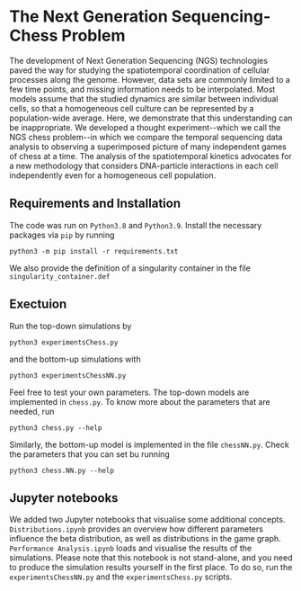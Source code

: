 # The Next Generation Sequencing-Chess Problem
The development of Next Generation Sequencing (NGS) technologies paved the way for studying the spatiotemporal coordination of cellular processes along the genome. However, data sets are commonly limited to a few time points, and missing information needs to be interpolated. Most models assume that the studied dynamics are similar between individual cells, so that a homogeneous cell culture can be represented by a population-wide average. Here, we demonstrate that this understanding can be inappropriate. We developed a thought experiment--which we call the NGS chess problem--in which we compare the temporal sequencing data analysis to observing a superimposed picture of many independent games of chess at a time. The analysis of the spatiotemporal kinetics advocates for a new methodology that considers DNA-particle interactions in each cell independently even for a homogeneous cell population.

## Requirements and Installation
The code was run on `Python3.8` and `Python3.9`. Install the necessary packages via `pip` by running

```console
python3 -m pip install -r requirements.txt
```

We also provide the definition of a singularity container in the file `singularity_container.def`

## Exectuion
Run the top-down simulations by
```console
python3 experimentsChess.py
```

and the bottom-up simulations with
```console
python3 experimentsChessNN.py
```

Feel free to test your own parameters. The top-down models are implemented in `chess.py`. To know more about the parameters that are needed, run
```console
python3 chess.py --help
```

Similarly, the bottom-up model is implemented in the file `chessNN.py`. Check the parameters that you can set bu running
```console
python3 chess.NN.py --help
```

## Jupyter notebooks
We added two Jupyter notebooks that visualise some additional concepts. `Distributions.ipynb` provides an overview how different parameters influence the beta distribution, as well as distributions in the game graph.  `Performance Analysis.ipynb` loads and visualise the results of the simulations. Please note that this notebook is not stand-alone, and you need to produce the simulation results yourself in the first place. To do so, run the `experimentsChessNN.py` and the `experimentsChess.py` scripts.